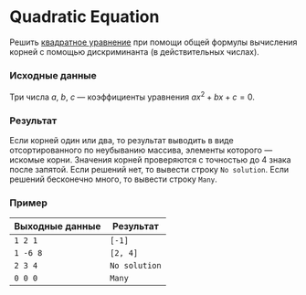 # Quadratic Equation

Решить [квадратное уравнение](https://ru.wikipedia.org/wiki/Квадратное_уравнение) при помощи общей формулы вычисления корней с помощью дискриминанта (в действительных числах).

### Исходные данные
Три числа $a$, $b$, $c$ — коэффициенты уравнения $ax^2+bx+c=0$.

### Результат
Если корней один или два, то результат выводить в виде отсортированного по неубыванию массива, элементы которого — искомые корни. Значения корней проверяются с точностью до 4 знака после запятой. Если решений нет, то вывести строку `No solution`. Если решений бесконечно много, то вывести строку `Many`.

### Пример
| Выходные данные | Результат     |
|-----------------|---------------|
| `1 2 1`         | `[-1]`        |
| `1 -6 8`        | `[2, 4]`      |
| `2 3 4`         | `No solution` |
| `0 0 0`         | `Many`        |
